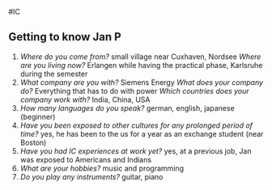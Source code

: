 #IC
## Getting to know Jan P
1. *Where do you come from?* small village near Cuxhaven, Nordsee
	*Where are you living now?* Erlangen while having the practical phase, Karlsruhe during the semester
2. *What company are you with?* Siemens Energy
	*What does your company do?* Everything that has to do with power
	*Which countries does your company work with?* India, China, USA
3. *How many languages do you speak?* german, english, japanese (beginner)
4. *Have you been exposed to other cultures for any prolonged period of time?* yes, he has been to the us for a year as an exchange student (near Boston)
5. *Have you had IC experiences at work yet?* yes, at a previous job, Jan was exposed to Americans and Indians
6. *What are your hobbies?* music and programming
7. *Do you play any instruments?* guitar, piano
